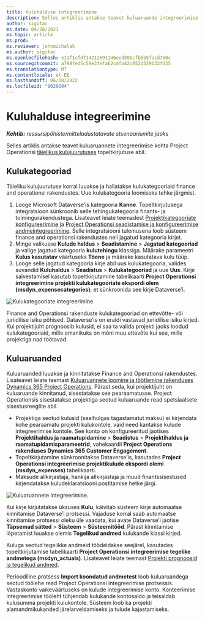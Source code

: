 ```yaml
---
title: Kuluhalduse integreerimine
description: Selles artiklis antakse teavet kuluaruande integreerimise kohta Project Operationsis topeltkirjutuse abil.
author: sigitac
ms.date: 04/28/2021
ms.topic: article
ms.prod: ''
ms.reviewer: johnmichalak
ms.author: sigitac
ms.openlocfilehash: e11f1cfd714212691146eed59bcfb5b5facd750c
ms.sourcegitcommit: a798fed5c59e3fefa62cdfa42c852d529b33fd35
ms.translationtype: MT
ms.contentlocale: et-EE
ms.lasthandoff: 06/18/2022
ms.locfileid: "9029204"
---
```

# <a name="expense-management-integration"></a>Kuluhalduse integreerimine

_**Kehtib:** ressursipõhiste/mitteladustatavate stsenaariumite jaoks_

Selles artiklis antakse teavet kuluaruannete integreerimise kohta Project Operationsi [täielikus kulujuurutuses](../expense/expense-overview.md) topeltkirjutuse abil.

## <a name="expense-categories"></a>Kulukategooriad

Täieliku kulujuurutuse korral luuakse ja hallatakse kulukategooriaid finance and operationsi rakendustes. Uue kulukategooria loomiseks tehke järgmist.

1. Looge Microsoft Dataverse’is kategooria **Kanne**. Topeltkirjutusega integratsioon sünkroonib selle tehingukategooria finants- ja toimingurakendustega. Lisateavet leiate teemadest [Projektikategooriate konfigureerimine](/dynamics365/project-operations/project-accounting/configure-project-categories) ja [Project Operationsi seadistamise ja konfigureerimise andmeintegreerimine](resource-dual-write-setup-integration.md). Selle integratsiooni tulemusena loob süsteem finance and operationsi rakendustes neli jagatud kategooria kirjet.
2. Minge valikusse **Kulude haldus** > **Seadistamine** > **Jagatud kategooriad** ja valige jagatud kategooria **kulutehingu** klassiga. Määrake parameetri **Kulus kasutatav** väärtuseks **Tõene** ja määrake kasutatava kulu tüüp.
3. Looge selle jagatud kategooria kirje abil uus kulukategooria, valides suvandid **Kuluhaldus** > **Seadistus** > **Kulukategooriad** ja uue **Uus**. Kirje salvestamisel kasutab topeltkirjutamine tabelikaarti **Project Operationsi integreerimine projekti kulukategooriate ekspordi olem (msdyn\_expensecategories)**, et sünkroonida see kirje Dataverse’i.

  ![Kulukategooriate integreerimine.](./media/DW6ExpenseCategories.png)

Finance and Operationsi rakenduste kulukategooriad on ettevõtte- või juriidilise isiku põhised. Dataverse’is on eraldi vastavad juriidilise isiku kirjed. Kui projektijuht prognoosib kulusid, ei saa ta valida projekti jaoks loodud kulukategooriaid, mille omanikuks on mõni muu ettevõte kui see, mille projektiga nad töötavad. 

## <a name="expense-reports"></a>Kuluaruanded

Kuluaruanded luuakse ja kinnitatakse Finance and Operationsi rakendustes. Lisateavet leiate teemast [Kuluaruannete loomine ja töötlemine rakenduses Dynamics 365 Project Operations](/learn/modules/create-process-expense-reports/). Pärast seda, kui projektijuht on kuluaruande kinnitanud, sisestatakse see pearaamatusse. Project Operationsis sisestatakse projektiga seotud kuluaruande read spetsiaalsete sisestusreeglite abil.

  - Projektiga seotud kulusid (sealhulgas tagastamatut maksu) ei kirjendata kohe pearaamatu projekti kulukontole, vaid need kantakse kulude integreerimise kontole. See konto on konfigureeritud jaotises **Projektihaldus ja raamatupidamine** > **Seadistus** > **Projektihaldus ja raamatupidamisparameetrid**, vahekaardil **Project Operations rakenduses Dynamics 365 Customer Engagement**.
  - Topeltkirjutamine sünkroonitakse Dataverse’is, kasutades **Project Operationsi integreerimise projektikulude ekspordi olemi (msdyn\_expenses)** tabelikaarti.
  - Maksude allkirjastaja, hankija allkirjastaja ja muud finantssisestused kirjendatakse kuludeklaratsiooni postitamise hetke järgi.

  ![Kuluaruannete integreerimine.](./media/DW6ExpenseReports.png)

Kui kirje kirjutatakse üksuses **Kulu**, käivitab süsteem kirje automaatse kinnitamise Dataverse’i protsessi. Vajaduse korral saab automaatse kinnitamise protsessi oleku üle vaadata, kui avate Dataverse’i jaotise **Täpsemad sätted** > **Süsteem** > **Süsteemitööd**. Pärast kinnitamise lõpetamist luuakse olemis **Tegelikud andmed** kulukande klassi kirjed.

Kuluga seotud tegelikke andmeid töödeldakse seejärel, kasutades topeltkirjutamise tabelikaarti **Project Operationsi integreerimise tegelike andmetega (msdyn\_actuals)**. Lisateavet leiate teemast [Projekti prognoosid ja tegelikud andmed](resource-dual-write-estimates-actuals.md).

Perioodiline protsess **Import koondatud andmetest** loob kuluaruandega seotud töölehe read Project Operationsi integreerimise protsessis. Vastaskonto vaikeväärtuseks on kulude integreerimise konto. Konteerimise integreerimise tööleht tühjendab kulukande kontosaldo ja teisaldab kulusumma projekti kulukontole. Süsteem loob ka projekti alamandmikukanded järelarveldamiseks ja tulude kajastamiseks.
